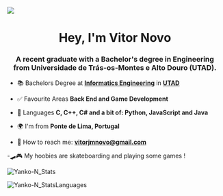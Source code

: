 ![](https://komarev.com/ghpvc/?username=yanko-n)

<h1 align="center">Hey, I'm Vitor Novo</h1>
<h3 align="center">A recent graduate with a Bachelor's degree in Engineering from Universidade de Trás-os-Montes e Alto Douro (UTAD).</h3>

- 📚 Bachelors Degree at **[Informatics Engineering](https://www.utad.pt/estudar/en/cursos/informatics-engineering/)** in **[UTAD](https://www.utad.pt/)**

- ✅ Favourite Areas **Back End and Game Development**

- 📄 Languages **C, C++, C# and a bit of: Python, JavaScript and Java**

- 🌍 I'm from **Ponte de Lima, Portugal**

- 📩 How to reach me: **vitorjmnovo@gmail.com**

-🛹🎮 My hoobies are skateboarding and playing some games !

<p><img align="center" src="https://github-readme-stats.vercel.app/api?username=yanko-n&show_icons=true&hide=contribs,prs&cache_seconds=86400&theme=shadow_blue" alt="Yanko-N_Stats" /></p>
<p><img align="center" src="https://github-readme-stats.vercel.app/api/top-langs/?username=yanko-n&layout=pie&theme=shadow_blue" alt="Yanko-N_StatsLanguages" /></p>


